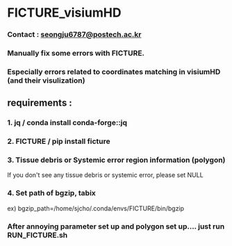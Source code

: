# FICTURE_visiumHD
### Contact : seongju6787@postech.ac.kr

### Manually fix some errors with FICTURE. 
### Especially errors related to coordinates matching in visiumHD (and their visulization)

## requirements : 
### 1. jq / conda install conda-forge::jq
### 2. FICTURE / pip install ficture
### 3. Tissue debris or Systemic error region information (polygon) 
If you don't see any tissue debris or systemic error, please set NULL
### 4. Set path of bgzip, tabix
ex) bgzip_path=/home/sjcho/.conda/envs/FICTURE/bin/bgzip

### After annoying parameter set up and polygon set up.... just run RUN_FICTURE.sh
